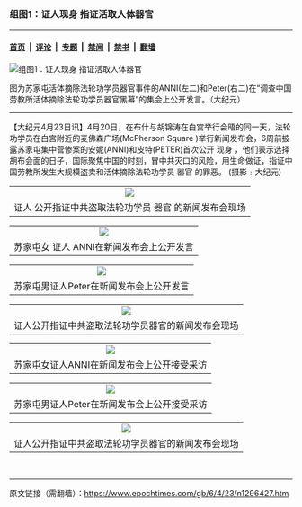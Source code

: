 ### 组图1：证人现身 指证活取人体器官

---

#### [首页](../../../..?n1296427) &nbsp;|&nbsp; [评论](../../../../../epoch-comment?n1296427) &nbsp;|&nbsp; [专题](../../../../../epoch-special?n1296427) &nbsp;|&nbsp; [禁闻](../../../../../epoch-news?n1296427) &nbsp;|&nbsp; [禁书](../../../../../books?n1296427) &nbsp;|&nbsp; [翻墙](https://github.com/gfw-breaker/nogfw/blob/master/README.md?n1296427)


<div><img alt="组图1：证人现身 指证活取人体器官" class="attachment-djy_600_400 size-djy_600_400 wp-post-image" src="https://i.epochtimes.com/assets/uploads/2006/04/604230318111041-600x400.jpg"/>
<div class="caption">
 <p>
  图为苏家屯活体摘除法轮功学员器官事件的ANNI(左二)和Peter(右二)在“调查中国劳教所活体摘除法轮功学员器官黑幕”的集会上公开发言。（大纪元）
 </p>
</div></div><hr/><div class="post_content" id="artbody" itemprop="articleBody">
 <!-- article content begin -->
 <p>
  【大纪元4月23日讯】4月20日，在布什与胡锦涛在白宫举行会晤的同一天，法轮功学员在白宫附近的麦佛森广场(McPherson Square )举行新闻发布会，6周前披露苏家屯集中营惨案的安妮(ANNI)和皮特(PETER)首次公开
  <ok href="https://www.epochtimes.com/gb/tag/%E7%8E%B0%E8%BA%AB.html">
   现身
  </ok>
  ，他们表示选择胡布会面的日子，国际聚焦中国的时刻，冒中共灭口的风险，用生命做证，指证中国劳教所发生大规模盗卖和活体摘除法轮功学员
  <ok href="https://www.epochtimes.com/gb/tag/%E5%99%A8%E5%AE%98.html">
   器官
  </ok>
  的罪恶。  (摄影﹕大纪元)
 </p>
 <p>
  <center>
  </center>
 </p>
 <table border="0" cellpadding="3" cellspacing="3">
  <tr>
   <td align="center">
    <ok href="/i6/604230327131041.jpg">
     <img src="/i6/604230327131041--ss.jpg"/>
    </ok>
   </td>
  </tr>
  <tr>
   <td align="center">
    <span class="bn12">
     <ok href="https://www.epochtimes.com/gb/tag/%E8%AF%81%E4%BA%BA.html">
      证人
     </ok>
     公开指证中共盗取法轮功学员
     <ok href="https://www.epochtimes.com/gb/tag/%E5%99%A8%E5%AE%98.html">
      器官
     </ok>
     的新闻发布会现场
    </span>
   </td>
  </tr>
 </table>
 <p>
 </p>
 <p>
  <center>
  </center>
 </p>
 <table border="0" cellpadding="3" cellspacing="3">
  <tr>
   <td align="center">
    <ok href="/i6/604230314131041.jpg">
     <img src="/i6/604230314131041--ss.jpg"/>
    </ok>
   </td>
  </tr>
  <tr>
   <td align="center">
    <span class="bn12">
     苏家屯女
     <ok href="https://www.epochtimes.com/gb/tag/%E8%AF%81%E4%BA%BA.html">
      证人
     </ok>
     ANNI在新闻发布会上公开发言
    </span>
   </td>
  </tr>
 </table>
 <p>
 </p>
 <p>
  <center>
  </center>
 </p>
 <table border="0" cellpadding="3" cellspacing="3">
  <tr>
   <td align="center">
    <ok href="/i6/604230314191041.jpg">
     <img src="/i6/604230314191041--ss.jpg"/>
    </ok>
   </td>
  </tr>
  <tr>
   <td align="center">
    <span class="bn12">
     苏家屯男证人Peter在新闻发布会上公开发言
    </span>
   </td>
  </tr>
 </table>
 <p>
 </p>
 <p>
  <center>
  </center>
 </p>
 <table border="0" cellpadding="3" cellspacing="3">
  <tr>
   <td align="center">
    <ok href="/i6/604230314401041.jpg">
     <img src="/i6/604230314401041--ss.jpg"/>
    </ok>
   </td>
  </tr>
  <tr>
   <td align="center">
    <span class="bn12">
     证人公开指证中共盗取法轮功学员器官的新闻发布会现场
    </span>
   </td>
  </tr>
 </table>
 <p>
 </p>
 <p>
  <center>
  </center>
 </p>
 <table border="0" cellpadding="3" cellspacing="3">
  <tr>
   <td align="center">
    <ok href="/i6/604230318051041.jpg">
     <img src="/i6/604230318051041--ss.jpg"/>
    </ok>
   </td>
  </tr>
  <tr>
   <td align="center">
    <span class="bn12">
     苏家屯女证人ANNI在新闻发布会上公开接受采访
    </span>
   </td>
  </tr>
 </table>
 <p>
 </p>
 <p>
  <center>
  </center>
 </p>
 <table border="0" cellpadding="3" cellspacing="3">
  <tr>
   <td align="center">
    <ok href="/i6/604230317581041.jpg">
     <img src="/i6/604230317581041--ss.jpg"/>
    </ok>
   </td>
  </tr>
  <tr>
   <td align="center">
    <span class="bn12">
     苏家屯男证人Peter在新闻发布会上公开接受采访
    </span>
   </td>
  </tr>
 </table>
 <p>
 </p>
 <p>
  <center>
  </center>
 </p>
 <table border="0" cellpadding="3" cellspacing="3">
  <tr>
   <td align="center">
    <ok href="/i6/604230314271041.jpg">
     <img src="/i6/604230314271041--ss.jpg"/>
    </ok>
   </td>
  </tr>
  <tr>
   <td align="center">
    <span class="bn12">
     证人公开指证中共盗取法轮功学员器官的新闻发布会现场
    </span>
   </td>
  </tr>
 </table>
 <p>
  <font color="#ffffff">
   (http://www.dajiyuan.com)
  </font>
 </p>
 <!-- article content end -->
 <div id="below_article_ad">
 </div>
</div>


---

原文链接（需翻墙）：https://www.epochtimes.com/gb/6/4/23/n1296427.htm